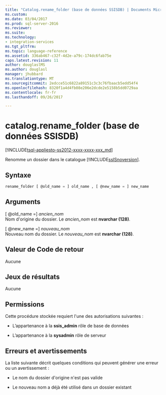 ```yaml
---
title: "Catalog.rename_folder (base de données SSISDB) | Documents Microsoft"
ms.custom: 
ms.date: 03/04/2017
ms.prod: sql-server-2016
ms.reviewer: 
ms.suite: 
ms.technology:
- integration-services
ms.tgt_pltfrm: 
ms.topic: language-reference
ms.assetid: 336ab467-c32f-4d2e-a79c-174dc6fab75e
caps.latest.revision: 11
author: douglaslMS
ms.author: douglasl
manager: jhubbard
ms.translationtype: MT
ms.sourcegitcommit: 2edcce51c6822a89151c3c3c76fbaacb5edd54f4
ms.openlocfilehash: 8320f1a4d4fb08e206e2dcde2e5158b5dd0729aa
ms.contentlocale: fr-fr
ms.lasthandoff: 09/26/2017

---
```

# <a name="catalogrenamefolder-ssisdb-database"></a>catalog.rename_folder (base de données SSISDB)
[!INCLUDE[tsql-appliesto-ss2012-xxxx-xxxx-xxx_md](../../includes/tsql-appliesto-ss2012-xxxx-xxxx-xxx-md.md)]

  Renomme un dossier dans le catalogue [!INCLUDE[ssISnoversion](../../includes/ssisnoversion-md.md)].  
  
## <a name="syntax"></a>Syntaxe  
  
```sql  
rename_folder [ @old_name = ] old_name , [ @new_name = ] new_name  
```  
  
## <a name="arguments"></a>Arguments  
 [ @old_name =] *ancien_nom*  
 Nom d'origine du dossier. Le *ancien_nom* est **nvarchar (128)**.  
  
 [ @new_name =] *nouveau_nom*  
 Nouveau nom du dossier. Le *nouveau_nom* est **nvarchar (128)**.  
  
## <a name="return-code-value"></a>Valeur de Code de retour  
 Aucune  
  
## <a name="result-sets"></a>Jeux de résultats  
 Aucune  
  
## <a name="permissions"></a>Permissions  
 Cette procédure stockée requiert l'une des autorisations suivantes :  
  
-   L’appartenance à la **ssis_admin** rôle de base de données  
  
-   L’appartenance à la **sysadmin** rôle de serveur  
  
## <a name="errors-and-warnings"></a>Erreurs et avertissements  
 La liste suivante décrit quelques conditions qui peuvent générer une erreur ou un avertissement :  
  
-   Le nom du dossier d'origine n'est pas valide  
  
-   Le nouveau nom a déjà été utilisé dans un dossier existant  
  
  
